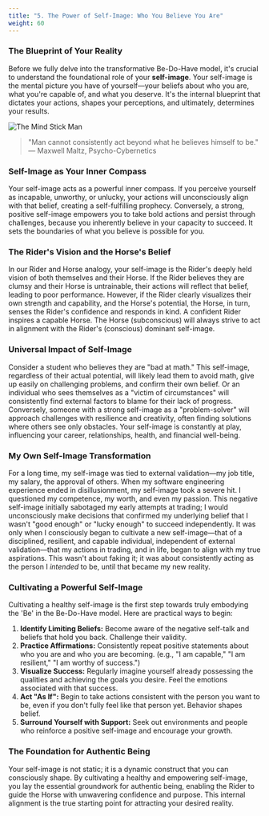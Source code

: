```yaml
---
title: "5. The Power of Self-Image: Who You Believe You Are"
weight: 60
---
```


### The Blueprint of Your Reality

Before we fully delve into the transformative Be-Do-Have model, it's crucial to understand the foundational role of your **self-image**. Your self-image is the mental picture you have of yourself—your beliefs about who you are, what you're capable of, and what you deserve. It's the internal blueprint that dictates your actions, shapes your perceptions, and ultimately, determines your results.

![The Mind Stick Man](/notes/images/the-mind.png)

> "Man cannot consistently act beyond what he believes himself to be."
> — Maxwell Maltz, Psycho-Cybernetics

### Self-Image as Your Inner Compass

Your self-image acts as a powerful inner compass. If you perceive yourself as incapable, unworthy, or unlucky, your actions will unconsciously align with that belief, creating a self-fulfilling prophecy. Conversely, a strong, positive self-image empowers you to take bold actions and persist through challenges, because you inherently believe in your capacity to succeed. It sets the boundaries of what you believe is possible for you.

### The Rider's Vision and the Horse's Belief

In our Rider and Horse analogy, your self-image is the Rider's deeply held vision of both themselves and their Horse. If the Rider believes they are clumsy and their Horse is untrainable, their actions will reflect that belief, leading to poor performance. However, if the Rider clearly visualizes their own strength and capability, and the Horse's potential, the Horse, in turn, senses the Rider's confidence and responds in kind. A confident Rider inspires a capable Horse. The Horse (subconscious) will always strive to act in alignment with the Rider's (conscious) dominant self-image.

### Universal Impact of Self-Image

Consider a student who believes they are "bad at math." This self-image, regardless of their actual potential, will likely lead them to avoid math, give up easily on challenging problems, and confirm their own belief. Or an individual who sees themselves as a "victim of circumstances" will consistently find external factors to blame for their lack of progress. Conversely, someone with a strong self-image as a "problem-solver" will approach challenges with resilience and creativity, often finding solutions where others see only obstacles. Your self-image is constantly at play, influencing your career, relationships, health, and financial well-being.

### My Own Self-Image Transformation

For a long time, my self-image was tied to external validation—my job title, my salary, the approval of others. When my software engineering experience ended in disillusionment, my self-image took a severe hit. I questioned my competence, my worth, and even my passion. This negative self-image initially sabotaged my early attempts at trading; I would unconsciously make decisions that confirmed my underlying belief that I wasn't "good enough" or "lucky enough" to succeed independently. It was only when I consciously began to cultivate a new self-image—that of a disciplined, resilient, and capable individual, independent of external validation—that my actions in trading, and in life, began to align with my true aspirations. This wasn't about faking it; it was about consistently acting as the person I *intended* to be, until that became my new reality.

### Cultivating a Powerful Self-Image

Cultivating a healthy self-image is the first step towards truly embodying the 'Be' in the Be-Do-Have model. Here are practical ways to begin:

1.  **Identify Limiting Beliefs:** Become aware of the negative self-talk and beliefs that hold you back. Challenge their validity.
2.  **Practice Affirmations:** Consistently repeat positive statements about who you are and who you are becoming. (e.g., "I am capable," "I am resilient," "I am worthy of success.")
3.  **Visualize Success:** Regularly imagine yourself already possessing the qualities and achieving the goals you desire. Feel the emotions associated with that success.
4.  **Act "As If":** Begin to take actions consistent with the person you want to be, even if you don't fully feel like that person yet. Behavior shapes belief.
5.  **Surround Yourself with Support:** Seek out environments and people who reinforce a positive self-image and encourage your growth.

### The Foundation for Authentic Being

Your self-image is not static; it is a dynamic construct that you can consciously shape. By cultivating a healthy and empowering self-image, you lay the essential groundwork for authentic being, enabling the Rider to guide the Horse with unwavering confidence and purpose. This internal alignment is the true starting point for attracting your desired reality.


